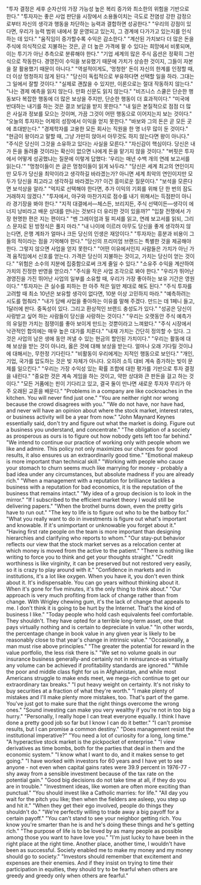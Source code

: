 "투자 결정은 세후 순자산의 가장 가능성 높은 복리 증가와 최소한의 위험을 기반으로 한다."
"투자자는 좋은 사업 판단을 시장에서 소용돌이치는 극도로 전염성 강한 감정으로부터 자신의 생각과 행동을 차단하는 능력과 결합하면 성공한다."
"우리의 강점이 있다면, 우리가 능력 범위 내에서 잘 운영되고 있는지, 그 경계에 다가가고 있는지를 인식하는 데 있다."
"움직임이 증가할수록 수익은 감소한다."
"계산된 가치보다 더 많은 돈을 주식에 의식적으로 지불하는 것은, 곧 더 높은 가격에 팔 수 있다는 희망에서 비롯되며, 이는 투기가 아닌 추측으로 분류해야 한다."
"기업 세계의 많은 주식 옵션은 정확히 그런 식으로 작동한다. 경영진이 수익을 보유했기 때문에 가치가 상승한 것이지, 그들이 자본을 잘 활용했기 때문이 아니다."
"역설적이게도, '멍청한' 돈이 자신의 한계를 인정할 때, 더 이상 멍청하지 않게 된다."
"당신이 독립적으로 부유하다면 선택할 일을 하라. 그대는 그 일에서 잘할 것이다."
"실제로 괜찮을 수 있지만, 이론으로는 절대 작동하지 않는다."
"나는 경제 예측을 읽지 않는다. 만화 신문도 읽지 않는다."
"비즈니스 스쿨은 단순한 행동보다 복잡한 행동에 더 많은 보상을 주지만, 단순한 행동이 더 효과적이다."
"미국에 반대하는 내기를 하는 것은 결코 보답을 받지 못한다."
"내 일은 본질적으로 점점 더 많은 사실과 정보를 모으는 것이며, 가끔 그것이 어떤 행동으로 이어지는지 보는 것이다."
"오늘의 투자자는 어제의 성장에서 이익을 얻지 못한다."
"바보와 그의 돈은 곧 모든 곳에 초대받는다."
"경제학자를 고용한 모든 회사는 직원을 한 명 너무 많이 둔 것이다."
"현금이 왕이라고 말할 때, 그냥 가만히 앉아서 아무것도 하지 않는다면 왕이 아니다."
"주식은 당신이 그것을 소유하고 있다는 사실을 모른다."
"자신감이 핵심이다. 당신은 내가 돈을 돌려줄 것이라는 확신이 없으면 나에게 돈을 맡기지 않을 것이다."
"버핏은 투자에서 어떻게 성공했냐는 질문에 이렇게 답했다: '우리는 매년 수백 개의 연례 보고서를 읽는다.'"
"멍청이들이 쓴 글은 멍청이들이 읽게 놔두라."
"당신은 세계 최고의 연인이지만 모두가 당신을 최악이라고 생각하길 바라겠는가? 아니면 세계 최악의 연인이지만 모두가 당신을 최고라고 생각하길 바라겠는가? 이건 흥미로운 질문이다."
"보석을 모른다면 보석상을 알라."
"억지로 선택해야 한다면, 추가 이익의 기회를 위해 단 한 번의 잠도 거래하지 않겠다."
"투자에서, 야구와 마찬가지로 점수를 내기 위해서는 득점판이 아니라 경기장을 봐야 한다."
"지적 대결에서—체스든, 브리지든, 주식 선택이든—생각이 에너지 낭비라고 배운 상대를 만나는 것보다 더 유리한 것이 있을까?"
"입찰 전쟁에서 가장 현명한 편은 지는 편이다."
"벤 그레이엄과 필 피셔를 읽고, 연례 보고서를 읽되, 그리스 문자로 된 방정식은 풀지 마라."
"내 나이에 이르러 아무도 당신을 좋게 생각하지 않는다면, 은행 계좌가 얼마나 크든 당신의 인생은 재앙이다."
"투자자는 흥분과 비용이 그들의 적이라는 점을 기억해야 한다."
"당신의 프리미엄 브랜드는 특별한 것을 제공해야 한다. 그렇지 않으면 사업을 얻지 못한다."
"어떤 이유에서인지 사람들은 가치가 아닌 가격 움직임에서 신호를 얻는다. 가격은 당신이 지불하는 것이고, 가치는 당신이 얻는 것이다."
"위험은 소수의 지분에 집중함으로써 크게 줄일 수 있다."
"소유주 수익을 계산하여 가치의 진정한 반영을 얻으라."
"주식을 작은 사업 조각으로 봐야 한다."
"우리가 뛰어난 경영진을 가진 뛰어난 사업의 일부를 소유할 때, 우리가 가장 좋아하는 보유 기간은 영원이다."
"투자자는 큰 실수를 피하는 한 아주 적은 일만 제대로 해도 된다."
"주식 투자를 고려할 때 최소 10년은 보유할 생각이 없다면, 10분 이상 고민하지 마라."
"예측하려는 시도를 멈춰라."
"내가 담배 사업을 좋아하는 이유를 말해 주겠다. 만드는 데 1페니 들고, 1달러에 판다. 중독성이 있다. 그리고 환상적인 브랜드 충성도가 있다."
"성공은 당신이 사랑받고 싶어 하는 사람들이 당신을 사랑하는 것이다."
"우리는 오랫동안 주식 예측가의 유일한 가치는 점쟁이를 좋아 보이게 만드는 것뿐이라고 느껴왔다."
"주식 시장에서 낙관적인 합의에는 매우 높은 대가를 치른다."
"내재 가치는 간단히 정의할 수 있다. 그것은 사업의 남은 생애 동안 꺼낼 수 있는 현금의 할인된 가치이다."
"우리는 활동에 대해 보상을 받는 것이 아니라, 옳은 것에 대해 보상을 받는다. 얼마나 오래 기다릴 것이냐에 대해서는, 무한정 기다린다."
"비활동이 우리에게는 지적인 행동으로 보인다."
"개인, 기업, 국가를 압도하는 것은 빚 자체가 아니다. 오히려 소득 대비 계속 증가하는 빚이 문제를 일으킨다."
"우리는 가장 수익성 있는 확률 조합에 대한 평가를 기반으로 투자 결정을 내린다."
"중요한 것은 계속 게임을 하는 것이고, 약한 상대와 큰 판돈을 걸고 하는 것이다."
"모든 거품에는 핀이 기다리고 있고, 결국 둘이 만나면 새로운 투자자 무리가 아주 오래된 교훈을 배운다."
"Problems in a company are like cockroaches in the kitchen. You will never find just one."
"You are neither right nor wrong because the crowd disagrees with you."
"We do not have, nor have had, and never will have an opinion about where the stock market, interest rates, or business activity will be a year from now."
"John Maynard Keynes essentially said, don't try and figure out what the market is doing.
Figure out a business you understand, and concentrate."
"The obligation of a society as prosperous as ours is to figure out how nobody gets left too far behind."
"We intend to continue our practice of working only with people whom we like and admire. This policy not only maximizes our chances for good results, it also ensures us an extraordinarily good time."
"Emotional makeup is more important than technical skill."
"Working with people who cause your stomach to churn seems much like marrying for money - probably a bad idea under any circumstances, but absolute madness if you are already rich."
"When a management with a reputation for brilliance tackles a business with a reputation for bad economics, it is the reputation of the business that remains intact."
"My idea of a group decision is to look in the mirror."
"If I subscribed to the efficient market theory I would still be delivering papers."
"When the brothel burns down, even the pretty girls have to run out."
"The key to life is to figure out who to be the batboy for."
"What you really want to do in investments is figure out what's important and knowable. If it's unimportant or unknowable you forget about it."
"Having first rate people on the team is more important than designing hierarchies and clarifying who reports to whom."
"Our stay-put behavior reflects our view that the stock market serves as a relocation center at which money is moved from the active to the patient."
"There is nothing like writing to force you to think and get your thoughts straight."
"Credit worthiness is like virginity, it can be preserved but not restored very easily, so it is crazy to play around with it."
"Confidence in markets and in institutions, it's a lot like oxygen. When you have it, you don't even think about it. It's indispensable. You can go years without thinking about it.
When it's gone for five minutes, it's the only thing to think about."
"Our approach is very much profiting from lack of change rather than from change. With Wrigley chewing gum, it's the lack of change that appeals to me. I don't think it is going to be hurt by the Internet. That's the kind of business I like."
"Today people who hold cash equivalents feel comfortable. They shouldn't. They have opted for a terrible long-term asset, one that pays virtually nothing and is certain to depreciate in value."
"In other words, the percentage change in book value in any given year is likely to be reasonably close to that year's change in intrinsic value."
"Occasionally, a man must rise above principles."
"The greater the potential for reward in the value portfolio, the less risk there is."
"We set no volume goals in our insurance business generally-and certainly not in reinsurance-as virtually any volume can be achieved if profitability standards are ignored."
"While the poor and middle class fight for us in Afghanistan, and while most Americans struggle to make ends meet, we mega-rich continue to get our extraordinary tax breaks."
"I put heavy weight on certainty. It's not risky to buy securities at a fraction of what they're worth."
"I make plenty of mistakes and I'll make plenty more mistakes, too. That's part of the game.
You've just got to make sure that the right things overcome the wrong ones."
"Sound investing can make you very wealthy if you're not in too big a hurry."
"Personally, I really hope I can treat everyone equally. I think I have done a pretty good job so far but I know I can do it better."
"I can't promise results, but I can promise a common destiny."
"Does management resist the institutional imperative?"
"You need a lot of curiosity for a long, long time."
"A hyperactive stock market is the pickpocket of enterprise."
"I view derivatives as time bombs, both for the parties that deal in them and the economic system."
"I know what I want to do, and it makes sense to get going."
"I have worked with investors for 60 years and I have yet to see anyone - not even when capital gains rates were 39.9 percent in 1976-77 - shy away from a sensible investment because of the tax rate on the potential gain."
"Good big decisions do not take time at all, if they do you are in trouble."
"Investment ideas, like women are often more exciting than punctual."
"You should invest like a Catholic marries: for life."
"All day you wait for the pitch you like; then when the fielders are asleep, you step up and hit it."
"When they get their ego involved, people do things they shouldn't do."
"We're perfectly willing to trade away a big payoff for a certain payoff."
"You can't stand to see your neighbor getting rich. You know you're smarter than he is and he's doing these things and he's getting rich."
"The purpose of life is to be loved by as many people as possible among those you want to have love you."
"I'm just lucky to have been in the right place at the right time. Another place, another time, I wouldn't have been as successful. Society enabled me to make my money and my money should go to society."
"Investors should remember that excitement and expenses are their enemies. And if they insist on trying to time their participation in equities, they should try to be fearful when others are greedy and greedy only when others are fearful."